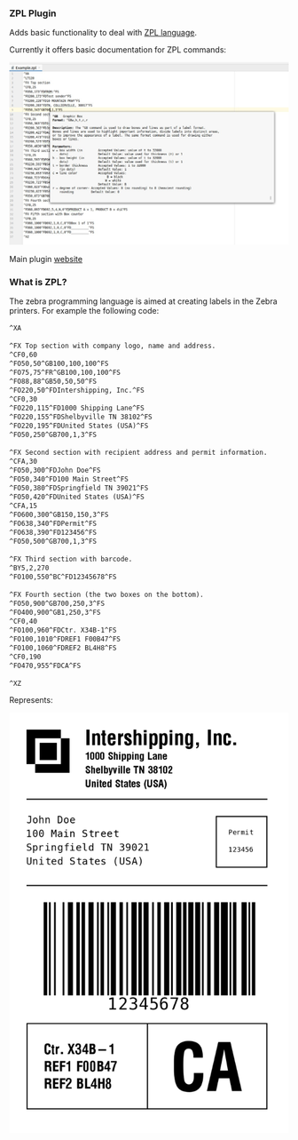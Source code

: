 ### ZPL Plugin

Adds basic functionality to deal with [ZPL language](https://en.wikipedia.org/wiki/Zebra_(programming_language)).

Currently it offers basic documentation for ZPL commands:

![ZPL Example](./resources/screenshot.jpeg)

Main plugin [website](https://plugins.jetbrains.com/plugin/13958-zpl-plugin)


### What is ZPL?

The zebra programming language is aimed at creating labels in the Zebra printers. For example the following code:
    
    ^XA
    
    ^FX Top section with company logo, name and address.
    ^CF0,60
    ^FO50,50^GB100,100,100^FS
    ^FO75,75^FR^GB100,100,100^FS
    ^FO88,88^GB50,50,50^FS
    ^FO220,50^FDIntershipping, Inc.^FS
    ^CF0,30
    ^FO220,115^FD1000 Shipping Lane^FS
    ^FO220,155^FDShelbyville TN 38102^FS
    ^FO220,195^FDUnited States (USA)^FS
    ^FO50,250^GB700,1,3^FS
    
    ^FX Second section with recipient address and permit information.
    ^CFA,30
    ^FO50,300^FDJohn Doe^FS
    ^FO50,340^FD100 Main Street^FS
    ^FO50,380^FDSpringfield TN 39021^FS
    ^FO50,420^FDUnited States (USA)^FS
    ^CFA,15
    ^FO600,300^GB150,150,3^FS
    ^FO638,340^FDPermit^FS
    ^FO638,390^FD123456^FS
    ^FO50,500^GB700,1,3^FS
    
    ^FX Third section with barcode.
    ^BY5,2,270
    ^FO100,550^BC^FD12345678^FS
    
    ^FX Fourth section (the two boxes on the bottom).
    ^FO50,900^GB700,250,3^FS
    ^FO400,900^GB1,250,3^FS
    ^CF0,40
    ^FO100,960^FDCtr. X34B-1^FS
    ^FO100,1010^FDREF1 F00B47^FS
    ^FO100,1060^FDREF2 BL4H8^FS
    ^CF0,190
    ^FO470,955^FDCA^FS
    
    ^XZ

Represents:

![](./resources/zpl-example.png)
